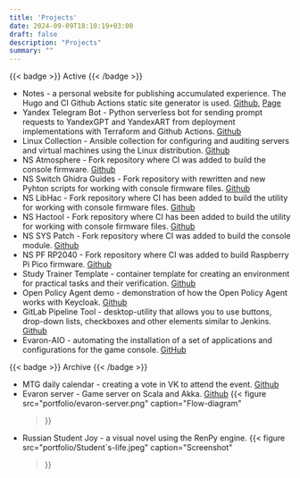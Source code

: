 ```yaml
---
title: 'Projects'
date: 2024-09-09T18:10:19+03:00
draft: false
description: "Projects"
summary: ""
---
```


{{< badge >}}
Active
{{< /badge >}}
* Notes - a personal website for publishing accumulated experience. The Hugo and CI Github Actions static site generator is used. [Github](https://github.com/pgalonza/Notes), [Page](https://notes.evaron.ru/)
* Yandex Telegram Bot - Python serverless bot for sending prompt requests to YandexGPT and YandexART from deployment implementations with Terraform and Github Actions. [Github](https://github.com/pgalonza/yc-telegram-bot)
* Linux Collection - Ansible collection for configuring and auditing servers and virtual machines using the Linux distribution. [Github](https://github.com/pgalonza/linux-collection/tree/main/roles)
* NS Atmosphere - Fork repository where CI was added to build the console firmware. [Github](https://github.com/pgalonza/ns-Atmosphere)
* NS Switch Ghidra Guides - Fork repository with rewritten and new Pyhton scripts for working with console firmware files. [Github](https://github.com/pgalonza/ns-Switch-Ghidra-Guides)
* NS LibHac - Fork repository where CI has been added to build the utility for working with console firmware files. [Github](https://github.com/pgalonza/ns-LibHac)
* NS Hactool - Fork repository where CI has been added to build the utility for working with console firmware files. [Github](https://github.com/pgalonza/ns-hactool)
* NS SYS Patch - Fork repository where CI was added to build the console module. [Github](https://github.com/pgalonza/ns-pf-rp2040)
* NS PF RP2040 - Fork repository where CI was added to build Raspberry Pi Pico firmware. [Github](https://github.com/pgalonza/ns-pf-rp2040)
* Study Trainer Template - container template for creating an environment for practical tasks and their verification. [Github](https://github.com/pgalonza/study-trainer-template)
* Open Policy Agent demo - demonstration of how the Open Policy Agent works with Keycloak. [Github](https://github.com/pgalonza/opa-demo)
* GitLab Pipeline Tool - desktop-utility that allows you to use buttons, drop-down lists, checkboxes and other elements similar to Jenkins. [Github](https://github.com/pgalonza/gitlab-pipeline-tool)
* Evaron-AIO - automating the installation of a set of applications and configurations for the game console. [GitHub](https://github.com/pgalonza/Evaron-AIO)

{{< badge >}}
Archive
{{< /badge >}}
* MTG daily calendar - creating a vote in VK to attend the event. [Github](https://github.com/pgalonza/mtg-daily-calendar)
* Evaron server - Game server on Scala and Akka. [Github](https://github.com/pgalonza/evaron_server)
{{< figure
    src="portfolio/evaron-server.png"
    caption="Flow-diagram"
    >}}
* Russian Student Joy - a visual novel using the RenPy engine.
{{< figure
    src="portfolio/Student`s-life.jpeg"
    caption="Screenshot"
    >}}
